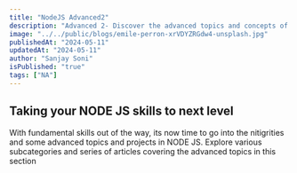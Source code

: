 ```yaml
---
title: "NodeJS Advanced2"
description: "Advanced 2- Discover the advanced topics and concepts of NodeJS"
image: "../../public/blogs/emile-perron-xrVDYZRGdw4-unsplash.jpg"
publishedAt: "2024-05-11"
updatedAt: "2024-05-11"
author: "Sanjay Soni"
isPublished: "true"
tags: ["NA"]
---
```


## Taking your NODE JS skills to next level

With fundamental skills out of the way, its now time to go into the nitigrities and some advanced topics and projects in NODE JS. Explore various subcategories and series of articles covering the advanced topics in this section
